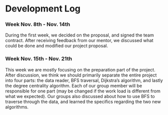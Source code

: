 # Development Log
### Week Nov. 8th - Nov. 14th
  During the first week, we decided on the proposal, and signed the team contract. After receiving feedback from our mentor, we discussed what could be done and modified our project proposal.
### Week Nov. 15th - Nov. 21th
  This week we are mostly focusing on the preparation part of the project. After discussion, we think we should primarily separate the entire project into four parts: the data reader, BFS traversal, Dijkstra’s algorithm, and lastly the degree centrality algorithm. Each of our group member will be responsible for one part (may be changed if the work load is different from what we expected). Our groups also discussed about how to use BFS to traverse through the data, and learned the specifics regarding the two new algorithms.
